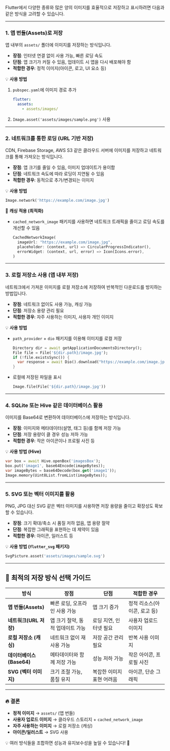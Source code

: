 Flutter에서 다양한 종류와 많은 양의 이미지를 효율적으로 저장하고 표시하려면 다음과 같은 방식을 고려할 수 있습니다.  

---

### 1. **앱 번들(Assets)로 저장**  
앱 내부의 `assets/` 폴더에 이미지를 저장하는 방식입니다.  
- **장점**: 인터넷 연결 없이 사용 가능, 빠른 로딩 속도  
- **단점**: 앱 크기가 커질 수 있음, 업데이트 시 앱을 다시 배포해야 함  
- **적합한 경우**: 정적 이미지(아이콘, 로고, UI 요소 등)  

💡 **사용 방법**  
1. `pubspec.yaml`에 이미지 경로 추가  
   ```yaml
   flutter:
     assets:
       - assets/images/
   ```
2. `Image.asset('assets/images/sample.png')` 사용  

---

### 2. **네트워크를 통한 로딩 (URL 기반 저장)**
CDN, Firebase Storage, AWS S3 같은 클라우드 서버에 이미지를 저장하고 네트워크를 통해 가져오는 방식입니다.  
- **장점**: 앱 크기를 줄일 수 있음, 이미지 업데이트가 용이함  
- **단점**: 네트워크 속도에 따라 로딩이 지연될 수 있음  
- **적합한 경우**: 동적으로 추가/변경되는 이미지  

💡 **사용 방법**  
```dart
Image.network('https://example.com/image.jpg')
```
📌 **캐싱 적용 (최적화)**  
- `cached_network_image` 패키지를 사용하면 네트워크 트래픽을 줄이고 로딩 속도를 개선할 수 있음  
  ```dart
  CachedNetworkImage(
    imageUrl: "https://example.com/image.jpg",
    placeholder: (context, url) => CircularProgressIndicator(),
    errorWidget: (context, url, error) => Icon(Icons.error),
  )
  ```

---

### 3. **로컬 저장소 사용 (앱 내부 저장)**
네트워크에서 가져온 이미지를 로컬 저장소에 저장하여 반복적인 다운로드를 방지하는 방법입니다.  
- **장점**: 네트워크 없이도 사용 가능, 캐싱 가능  
- **단점**: 저장소 용량 관리 필요  
- **적합한 경우**: 자주 사용하는 이미지, 사용자 개인 이미지  

💡 **사용 방법**  
- `path_provider` + `dio` 패키지를 이용해 이미지를 로컬 저장  
  ```dart
  Directory dir = await getApplicationDocumentsDirectory();
  File file = File('${dir.path}/image.jpg');
  if (!file.existsSync()) {
    var response = await Dio().download("https://example.com/image.jpg", file.path);
  }
  ```
- 로컬에 저장된 파일을 표시  
  ```dart
  Image.file(File('${dir.path}/image.jpg'))
  ```

---

### 4. **SQLite 또는 Hive 같은 데이터베이스 활용**
이미지를 Base64로 변환하여 데이터베이스에 저장하는 방식입니다.  
- **장점**: 이미지와 메타데이터(설명, 태그 등)를 함께 저장 가능  
- **단점**: 저장 용량이 클 경우 성능 저하 가능  
- **적합한 경우**: 작은 아이콘이나 프로필 사진 등  

💡 **사용 방법 (Hive)**  
```dart
var box = await Hive.openBox('imagesBox');
box.put('image1', base64Encode(imageBytes));
var imageBytes = base64Decode(box.get('image1'));
Image.memory(Uint8List.fromList(imageBytes));
```

---

### 5. **SVG 또는 벡터 이미지를 활용**
PNG, JPG 대신 SVG 같은 벡터 이미지를 사용하면 저장 용량을 줄이고 확장성도 확보할 수 있습니다.  
- **장점**: 크기 확대/축소 시 품질 저하 없음, 앱 용량 절약  
- **단점**: 복잡한 그래픽을 표현하는 데 제약이 있음  
- **적합한 경우**: 아이콘, 일러스트 등  

💡 **사용 방법 (`flutter_svg` 패키지)**  
```dart
SvgPicture.asset('assets/images/sample.svg')
```

---

## 🚀 **최적의 저장 방식 선택 가이드**
| 방식 | 장점 | 단점 | 적합한 경우 |
|------|------|------|------|
| **앱 번들(Assets)** | 빠른 로딩, 오프라인 사용 가능 | 앱 크기 증가 | 정적 리소스(아이콘, 로고 등) |
| **네트워크(URL 저장)** | 앱 크기 절약, 동적 업데이트 가능 | 로딩 지연, 인터넷 필요 | 사용자 업로드 이미지 |
| **로컬 저장소 (캐싱)** | 네트워크 없이 재사용 가능 | 저장 공간 관리 필요 | 반복 사용 이미지 |
| **데이터베이스 (Base64)** | 메타데이터와 함께 저장 가능 | 성능 저하 가능 | 작은 아이콘, 프로필 사진 |
| **SVG (벡터 이미지)** | 크기 조절 가능, 품질 유지 | 복잡한 이미지 표현 어려움 | 아이콘, 단순 그래픽 |

---

### 🔥 **결론**
- **정적 이미지** → `assets/` (앱 번들)  
- **사용자 업로드 이미지** → 클라우드 스토리지 + `cached_network_image`  
- **자주 사용하는 이미지** → 로컬 저장소 (캐싱)  
- **아이콘/일러스트** → SVG 사용  

💡 여러 방식들을 조합하면 성능과 유지보수성을 높일 수 있습니다! 🚀
